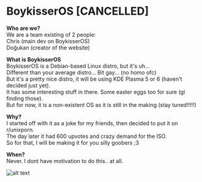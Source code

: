 # BoykisserOS [CANCELLED]

**Who are we?**  
We are a team existing of 2 people:  
Chris (main dev on BoykisserOS)  
Doğukan (creator of the website)

**What is BoykisserOS**  
BoykisserOS is a Debian-based Linux distro, but it's uh...  
Different than your average distro... Bit gay... (no homo ofc)  
But it's a pretty nice distro, it will be using KDE Plasma 5 or 6 (haven't decided just yet).  
It has some interesting stuff in there. Some easter eggs too for sure (gl finding those).  
But for now, it is a non-existent OS as it is still in the making (stay tuned!!!!!)

**Why?**  
I started off with it as a joke for my friends, then decided to put it on r/unixporn.  
The day later it had 600 upvotes and crazy demand for the ISO.  
So for that, I will be making it for you silly goobers ;3

**When?**  
Never. I dont have motivation to do this.. at all.


![alt text](https://i.pinimg.com/originals/e1/29/98/e12998b73503f38979b2c267b489fc9b.gif)
